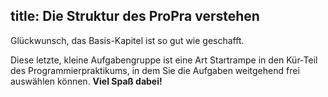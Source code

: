 title: Die Struktur des ProPra verstehen
---
Glückwunsch, das Basis-Kapitel ist so gut wie geschafft.

Diese letzte, kleine Aufgabengruppe ist eine Art Startrampe in den Kür-Teil des Programmierpraktikums,
in dem Sie die Aufgaben weitgehend frei auswählen können.
**Viel Spaß dabei!**

